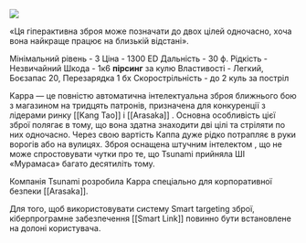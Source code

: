 
[![](https://static.wikia.nocookie.net/cyberpunk/images/4/49/Kappa_Default.png/revision/latest/scale-to-width-down/350?cb=20220906230355)](https://static.wikia.nocookie.net/cyberpunk/images/4/49/Kappa_Default.png/revision/latest?cb=20220906230355)

«Ця гіперактивна зброя може позначати до двох цілей одночасно, хоча вона найкраще працює на близькій відстані».

Мінімальний рівень - 3
Ціна - 1300 ED
Дальність - 30 ф.
Рідкість - Незвичайний
Шкода - 1к6 **пірсинг** за кулю
Властивості - Легкий, Боєзапас 20, Перезарядка 1 бх
Скорострільність - до 2 куль за постріл

Kappa — це повністю автоматична інтелектуальна зброя ближнього бою з магазином на тридцять патронів, призначена для конкуренції з лідерами ринку [[Kang Tao]] і [[Arasaka]] . Основна особливість цієї зброї полягає в тому, що вона здатна знаходити дві цілі та стріляти по них одночасно. Через свою вартість Каппа дуже рідко потрапляє в руки ворогів або на вулицях. Зброя оснащена штучним інтелектом , що не може спростовувати чутки про те, що Tsunami прийняла ШІ «Мурамаса» багато десятиліть тому.

Компанія Tsunami розробила Kappa спеціально для корпоративної безпеки [[Arasaka]].

Для того, щоб використовувати систему Smart targeting зброї, кіберпрограмне забезпечення [[Smart Link]] повинно бути встановлене на долоні користувача.